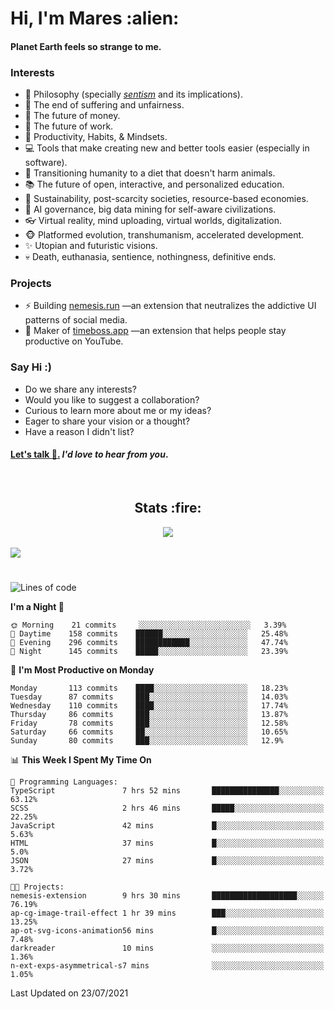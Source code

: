 <h1>Hi, I'm Mares :alien:</h1>

#### Planet Earth feels so strange to me.

### **Interests**

- 🌊 Philosophy (specially [_sentism_][sentismmedium] and its implications).
- 🎯 The end of suffering and unfairness.
- 💸 The future of money.
- 💼 The future of work.
- 🧠 Productivity, Habits, & Mindsets.
- 💻 Tools that make creating new and better tools easier (especially in software).
- 🥗 Transitioning humanity to a diet that doesn't harm animals.
- 📚 The future of open, interactive, and personalized education.
- 🌱 Sustainability, post-scarcity societies, resource-based economies.
- 🤖 AI governance, big data mining for self-aware civilizations.
- 👓 Virtual reality, mind uploading, virtual worlds, digitalization.
- 🐵 Platformed evolution, transhumanism, accelerated development.
- ✨ Utopian and futuristic visions.
- 💀 Death, euthanasia, sentience, nothingness, definitive ends.


### **Projects**

- ⚡ Building [nemesis.run](https://nemesis.run) —an extension that neutralizes the addictive UI patterns of social media.
- 💎 Maker of [timeboss.app](https://timeboss.app) —an extension that helps people stay productive on YouTube.


### **Say Hi :)**

- Do we share any interests?
- Would you like to suggest a collaboration?
- Curious to learn more about me or my ideas?
- Eager to share your vision or a thought?
- Have a reason I didn't list?

#### [Let's talk :wave:.](mailto:mareszhar@gmail.com) _I'd love to hear from you_.

[sentismmedium]: https://medium.com/@mareszhar/born-a-prisoner-a-reflection-about-life-its-struggles-and-a-plan-to-escape-d8566ce9b026

<br>

<h2 align="center">Stats :fire:</h2>

<div align="center">
  <img src="https://github-readme-streak-stats.herokuapp.com?user=mareszhar&theme=black-ice&hide_border=true&stroke=FFFFFF15&ring=DF8FFE&fire=DF8FFE&currStreakLabel=DF8FFE&background=1A232A&currStreakNum=86FFAB">
</div>

<!-- Add or remove this: &dates=B1AAB3FF at the end of the streak stats URL if they get bugged and aren't updating -->

<br>

<img src="https://activity-graph.herokuapp.com/graph?username=mareszhar&theme=nord&bg_color=00000000&color=979797&line=DF8FFE&point=00000000&area=true&hide_border=true">

<br>

<h1></h1>

<!--START_SECTION:waka-->
![Lines of code](https://img.shields.io/badge/From%20Hello%20World%20I%27ve%20Written-102483%20lines%20of%20code-blue)

**I'm a Night 🦉** 

```text
🌞 Morning    21 commits     ░░░░░░░░░░░░░░░░░░░░░░░░░   3.39% 
🌆 Daytime    158 commits    ██████░░░░░░░░░░░░░░░░░░░   25.48% 
🌃 Evening    296 commits    ████████████░░░░░░░░░░░░░   47.74% 
🌙 Night      145 commits    █████░░░░░░░░░░░░░░░░░░░░   23.39%

```
📅 **I'm Most Productive on Monday** 

```text
Monday       113 commits    ████░░░░░░░░░░░░░░░░░░░░░   18.23% 
Tuesday      87 commits     ███░░░░░░░░░░░░░░░░░░░░░░   14.03% 
Wednesday    110 commits    ████░░░░░░░░░░░░░░░░░░░░░   17.74% 
Thursday     86 commits     ███░░░░░░░░░░░░░░░░░░░░░░   13.87% 
Friday       78 commits     ███░░░░░░░░░░░░░░░░░░░░░░   12.58% 
Saturday     66 commits     ██░░░░░░░░░░░░░░░░░░░░░░░   10.65% 
Sunday       80 commits     ███░░░░░░░░░░░░░░░░░░░░░░   12.9%

```


📊 **This Week I Spent My Time On** 

```text
💬 Programming Languages: 
TypeScript               7 hrs 52 mins       ███████████████░░░░░░░░░░   63.12% 
SCSS                     2 hrs 46 mins       █████░░░░░░░░░░░░░░░░░░░░   22.25% 
JavaScript               42 mins             █░░░░░░░░░░░░░░░░░░░░░░░░   5.63% 
HTML                     37 mins             █░░░░░░░░░░░░░░░░░░░░░░░░   5.0% 
JSON                     27 mins             █░░░░░░░░░░░░░░░░░░░░░░░░   3.72%

🐱‍💻 Projects: 
nemesis-extension        9 hrs 30 mins       ███████████████████░░░░░░   76.19% 
ap-cg-image-trail-effect 1 hr 39 mins        ███░░░░░░░░░░░░░░░░░░░░░░   13.25% 
ap-ot-svg-icons-animation56 mins             █░░░░░░░░░░░░░░░░░░░░░░░░   7.48% 
darkreader               10 mins             ░░░░░░░░░░░░░░░░░░░░░░░░░   1.36% 
n-ext-exps-asymmetrical-s7 mins              ░░░░░░░░░░░░░░░░░░░░░░░░░   1.05%

```


 Last Updated on 23/07/2021
<!--END_SECTION:waka-->

